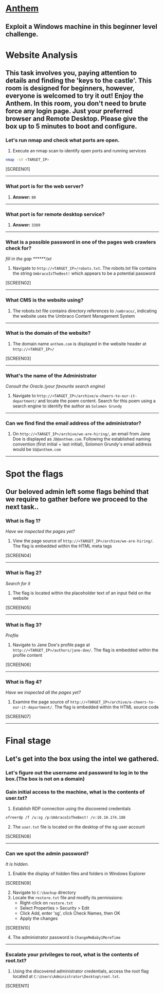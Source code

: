# [Anthem](https://tryhackme.com/room/anthem)

## Exploit a Windows machine in this beginner level challenge.

# Website Analysis

## This task involves you, paying attention to details and finding the 'keys to the castle'. This room is designed for beginners, however, everyone is welcomed to try it out! Enjoy the Anthem. In this room, you don't need to brute force any login page. Just your preferred browser and Remote Desktop. Please give the box up to 5 minutes to boot and configure.

### Let's run nmap and check what ports are open.

1. Execute an nmap scan to identify open ports and running services

```bash
nmap -sV <TARGET_IP>
```

[SCREEN01]

---

### What port is for the web server?

1. **Answer:** `80`

---

### What port is for remote desktop service?

1. **Answer:** `3389`

---

### What is a possible password in one of the pages web crawlers check for?

_fill in the gap \*\*\*\*\*\*.txt_

1. Navigate to `http://<TARGET_IP>/robots.txt`. The robots.txt file contains the string `UmbracoIsTheBest!` which appears to be a potential password

[SCREEN02]

---

### What CMS is the website using?

1. The robots.txt file contains directory references to `/umbraco/`, indicating the website uses the Umbraco Content Management System

---

### What is the domain of the website?

1. The domain name `anthem.com` is displayed in the website header at `http://<TARGET_IP>/`

[SCREEN03]

---

### What's the name of the Administrator

_Consult the Oracle.(your favourite search engine)_

1. Navigate to `http://<TARGET_IP>/archive/a-cheers-to-our-it-department/` and locate the poem content. Search for this poem using a search engine to identify the author as `Solomon Grundy`

---

### Can we find find the email address of the administrator?

1. On `http://<TARGET_IP>/archive/we-are-hiring/`, an email from Jane Doe is displayed as `JD@anthem.com`. Following the established naming convention (first initial + last initial), Solomon Grundy's email address would be `SG@anthem.com`

---

# Spot the flags

## Our beloved admin left some flags behind that we require to gather before we proceed to the next task..

### What is flag 1?

_Have we inspected the pages yet?_

1. View the page source of `http://<TARGET_IP>/archive/we-are-hiring/`. The flag is embedded within the HTML meta tags

[SCREEN04]

---

### What is flag 2?

_Search for it_

1. The flag is located within the placeholder text of an input field on the website

[SCREEN05]

---

### What is flag 3?

_Profile_

1. Navigate to Jane Doe's profile page at `http://<TARGET_IP>/authors/jane-doe/`. The flag is embedded within the profile content

[SCREEN06]

---

### What is flag 4?

_Have we inspected all the pages yet?_

1. Examine the page source of `http://<TARGET_IP>/archive/a-cheers-to-our-it-department/`. The flag is embedded within the HTML source code

[SCREEN07]

---

# Final stage

## Let's get into the box using the intel we gathered.

### Let's figure out the username and password to log in to the box.(The box is not on a domain)

### Gain initial access to the machine, what is the contents of user.txt?

1. Establish RDP connection using the discovered credentials

```bash
xfreerdp /f /u:sg /p:UmbracoIsTheBest! /v:10.10.174.188
```

2. The `user.txt` file is located on the desktop of the sg user account

[SCREEN08]

---

### Can we spot the admin password?

_It is hidden._

1. Enable the display of hidden files and folders in Windows Explorer

[SCREEN09]

2. Navigate to `C:\backup` directory
3. Locate the `restore.txt` file and modify its permissions:
   - Right-click on `restore.txt`
   - Select Properties > Security > Edit
   - Click Add, enter 'sg', click Check Names, then OK
   - Apply the changes

[SCREEN10]

4. The administrator password is `ChangeMeBaby1MoreTime`

---

### Escalate your privileges to root, what is the contents of root.txt?

1. Using the discovered administrator credentials, access the root flag located at `C:\Users\Administrator\Desktop\root.txt`.

[SCREEN11]
